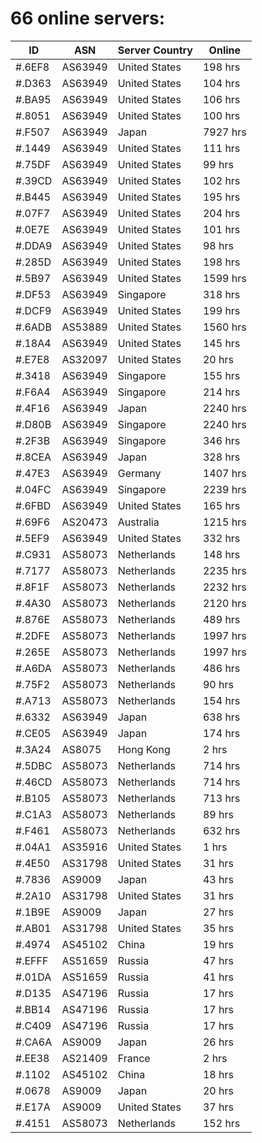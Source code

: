 # 66 online servers:

| ID | ASN | Server Country | Online |
| ------ | ------ | ------ | ------ |
| #.6EF8 | AS63949 | United States | 198 hrs |
| #.D363 | AS63949 | United States | 104 hrs |
| #.BA95 | AS63949 | United States | 106 hrs |
| #.8051 | AS63949 | United States | 100 hrs |
| #.F507 | AS63949 | Japan | 7927 hrs |
| #.1449 | AS63949 | United States | 111 hrs |
| #.75DF | AS63949 | United States | 99 hrs |
| #.39CD | AS63949 | United States | 102 hrs |
| #.B445 | AS63949 | United States | 195 hrs |
| #.07F7 | AS63949 | United States | 204 hrs |
| #.0E7E | AS63949 | United States | 101 hrs |
| #.DDA9 | AS63949 | United States | 98 hrs |
| #.285D | AS63949 | United States | 198 hrs |
| #.5B97 | AS63949 | United States | 1599 hrs |
| #.DF53 | AS63949 | Singapore | 318 hrs |
| #.DCF9 | AS63949 | United States | 199 hrs |
| #.6ADB | AS53889 | United States | 1560 hrs |
| #.18A4 | AS63949 | United States | 145 hrs |
| #.E7E8 | AS32097 | United States | 20 hrs |
| #.3418 | AS63949 | Singapore | 155 hrs |
| #.F6A4 | AS63949 | Singapore | 214 hrs |
| #.4F16 | AS63949 | Japan | 2240 hrs |
| #.D80B | AS63949 | Singapore | 2240 hrs |
| #.2F3B | AS63949 | Singapore | 346 hrs |
| #.8CEA | AS63949 | Japan | 328 hrs |
| #.47E3 | AS63949 | Germany | 1407 hrs |
| #.04FC | AS63949 | Singapore | 2239 hrs |
| #.6FBD | AS63949 | United States | 165 hrs |
| #.69F6 | AS20473 | Australia | 1215 hrs |
| #.5EF9 | AS63949 | United States | 332 hrs |
| #.C931 | AS58073 | Netherlands | 148 hrs |
| #.7177 | AS58073 | Netherlands | 2235 hrs |
| #.8F1F | AS58073 | Netherlands | 2232 hrs |
| #.4A30 | AS58073 | Netherlands | 2120 hrs |
| #.876E | AS58073 | Netherlands | 489 hrs |
| #.2DFE | AS58073 | Netherlands | 1997 hrs |
| #.265E | AS58073 | Netherlands | 1997 hrs |
| #.A6DA | AS58073 | Netherlands | 486 hrs |
| #.75F2 | AS58073 | Netherlands | 90 hrs |
| #.A713 | AS58073 | Netherlands | 154 hrs |
| #.6332 | AS63949 | Japan | 638 hrs |
| #.CE05 | AS63949 | Japan | 174 hrs |
| #.3A24 | AS8075 | Hong Kong | 2 hrs |
| #.5DBC | AS58073 | Netherlands | 714 hrs |
| #.46CD | AS58073 | Netherlands | 714 hrs |
| #.B105 | AS58073 | Netherlands | 713 hrs |
| #.C1A3 | AS58073 | Netherlands | 89 hrs |
| #.F461 | AS58073 | Netherlands | 632 hrs |
| #.04A1 | AS35916 | United States | 1 hrs |
| #.4E50 | AS31798 | United States | 31 hrs |
| #.7836 | AS9009 | Japan | 43 hrs |
| #.2A10 | AS31798 | United States | 31 hrs |
| #.1B9E | AS9009 | Japan | 27 hrs |
| #.AB01 | AS31798 | United States | 35 hrs |
| #.4974 | AS45102 | China | 19 hrs |
| #.EFFF | AS51659 | Russia | 47 hrs |
| #.01DA | AS51659 | Russia | 41 hrs |
| #.D135 | AS47196 | Russia | 17 hrs |
| #.BB14 | AS47196 | Russia | 17 hrs |
| #.C409 | AS47196 | Russia | 17 hrs |
| #.CA6A | AS9009 | Japan | 26 hrs |
| #.EE38 | AS21409 | France | 2 hrs |
| #.1102 | AS45102 | China | 18 hrs |
| #.0678 | AS9009 | Japan | 20 hrs |
| #.E17A | AS9009 | United States | 37 hrs |
| #.4151 | AS58073 | Netherlands | 152 hrs |

